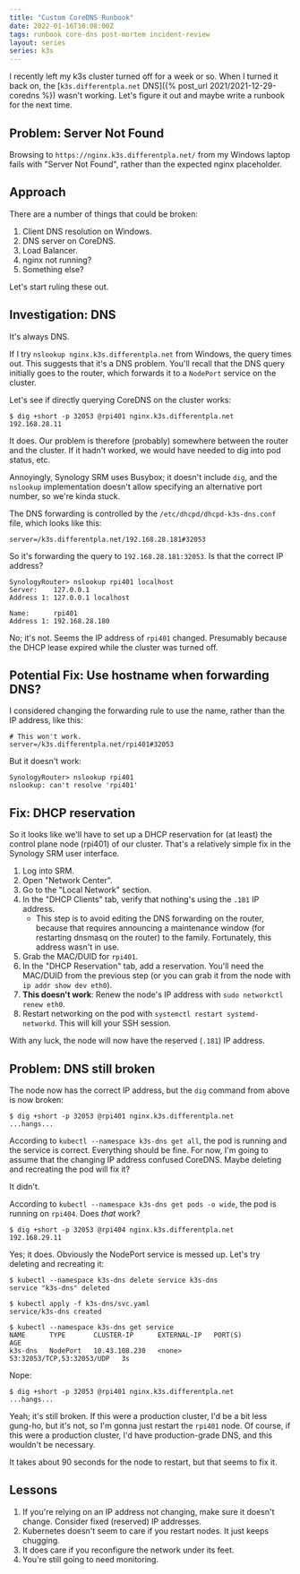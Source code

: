 ```yaml
---
title: "Custom CoreDNS Runbook"
date: 2022-01-16T10:08:00Z
tags: runbook core-dns post-mortem incident-review
layout: series
series: k3s
---
```


I recently left my k3s cluster turned off for a week or so. When I turned it back on, the [`k3s.differentpla.net` DNS]({% post_url 2021/2021-12-29-coredns %}) wasn't working. Let's figure it out and maybe write a runbook for the next time.

## Problem: Server Not Found

Browsing to `https://nginx.k3s.differentpla.net/` from my Windows laptop fails with "Server Not Found", rather than the expected nginx placeholder.

## Approach

There are a number of things that could be broken:

1. Client DNS resolution on Windows.
2. DNS server on CoreDNS.
3. Load Balancer.
4. nginx not running?
5. Something else?

Let's start ruling these out.

## Investigation: DNS

It's always DNS.

If I try `nslookup nginx.k3s.differentpla.net` from Windows, the query times out. This suggests that it's a DNS problem.
You'll recall that the DNS query initially goes to the router, which forwards it to a `NodePort` service on the cluster.

Let's see if directly querying CoreDNS on the cluster works:

```
$ dig +short -p 32053 @rpi401 nginx.k3s.differentpla.net
192.168.28.11
```

It does. Our problem is therefore (probably) somewhere between the router and the cluster. If it hadn't worked, we would
have needed to dig into pod status, etc.

Annoyingly, Synology SRM uses Busybox; it doesn't include `dig`, and the `nslookup` implementation doesn't allow
specifying an alternative port number, so we're kinda stuck.

The DNS forwarding is controlled by the `/etc/dhcpd/dhcpd-k3s-dns.conf` file, which looks like this:

```
server=/k3s.differentpla.net/192.168.28.181#32053
```

So it's forwarding the query to `192.168.28.181:32053`. Is that the correct IP address?

```
SynologyRouter> nslookup rpi401 localhost
Server:    127.0.0.1
Address 1: 127.0.0.1 localhost

Name:      rpi401
Address 1: 192.168.28.180
```

No; it's not. Seems the IP address of `rpi401` changed. Presumably because the DHCP lease expired while the cluster was turned off.

## Potential Fix: Use hostname when forwarding DNS?

I considered changing the forwarding rule to use the name, rather than the IP address, like this:

```
# This won't work.
server=/k3s.differentpla.net/rpi401#32053
```

But it doesn't work:

```
SynologyRouter> nslookup rpi401
nslookup: can't resolve 'rpi401'
```

## Fix: DHCP reservation

So it looks like we'll have to set up a DHCP reservation for (at least) the control plane node (rpi401) of our cluster. That's a relatively simple fix in the Synology SRM user interface.

1. Log into SRM.
2. Open "Network Center".
3. Go to the "Local Network" section.
4. In the "DHCP Clients" tab, verify that nothing's using the `.181` IP address.
   - This step is to avoid editing the DNS forwarding on the router, because that requires announcing a maintenance window (for restarting dnsmasq on the router) to the family. Fortunately, this address wasn't in use.
5. Grab the MAC/DUID for `rpi401`.
6. In the "DHCP Reservation" tab, add a reservation. You'll need the MAC/DUID from the previous step (or you can grab it from the node with `ip addr show dev eth0`).
7. **This doesn't work**: Renew the node's IP address with `sudo networkctl renew eth0`.
8. Restart networking on the pod with `systemctl restart systemd-networkd`. This will kill your SSH session.

With any luck, the node will now have the reserved (`.181`) IP address.

## Problem: DNS still broken

The node now has the correct IP address, but the `dig` command from above is now broken:

```
$ dig +short -p 32053 @rpi401 nginx.k3s.differentpla.net
...hangs...
```

According to `kubectl --namespace k3s-dns get all`, the pod is running and the service is correct. Everything should be
fine. For now, I'm going to assume that the changing IP address confused CoreDNS. Maybe deleting and recreating the pod
will fix it?

It didn't.

According to `kubectl --namespace k3s-dns get pods -o wide`, the pod is running on `rpi404`. Does _that_ work?

```
$ dig +short -p 32053 @rpi404 nginx.k3s.differentpla.net
192.168.29.11
```

Yes; it does. Obviously the NodePort service is messed up. Let's try deleting and recreating it:

```
$ kubectl --namespace k3s-dns delete service k3s-dns
service "k3s-dns" deleted

$ kubectl apply -f k3s-dns/svc.yaml
service/k3s-dns created

$ kubectl --namespace k3s-dns get service
NAME      TYPE       CLUSTER-IP      EXTERNAL-IP   PORT(S)                     AGE
k3s-dns   NodePort   10.43.108.230   <none>        53:32053/TCP,53:32053/UDP   3s
```

Nope:

```
$ dig +short -p 32053 @rpi401 nginx.k3s.differentpla.net
...hangs...
```

Yeah; it's still broken. If this were a production cluster, I'd be a bit less gung-ho, but it's not, so I'm gonna just
restart the `rpi401` node. Of course, if this were a production cluster, I'd have production-grade DNS, and this wouldn't be necessary.

It takes about 90 seconds for the node to restart, but that seems to fix it.

## Lessons

1. If you're relying on an IP address not changing, make sure it doesn't change. Consider fixed (reserved) IP addresses.
2. Kubernetes doesn't seem to care if you restart nodes. It just keeps chugging.
3. It does care if you reconfigure the network under its feet.
4. You're still going to need monitoring.
